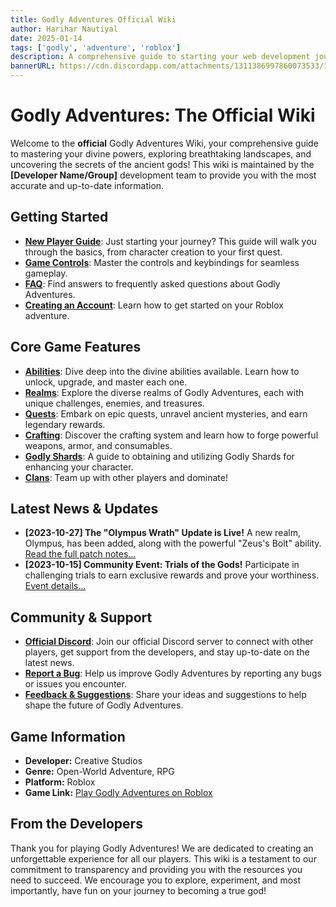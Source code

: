 ```yaml
---
title: Godly Adventures Official Wiki
author: Harihar Nautiyal
date: 2025-01-14
tags: ['godly', 'adventure', 'roblox']
description: A comprehensive guide to starting your web development journey in 2025
bannerURL: https://cdn.discordapp.com/attachments/1311386997860073533/1324434850999963749/451E58BE-5D22-4282-9874-992E9CF93E95.jpg?ex=67874cd3&is=6785fb53&hm=5c85e2ac334db160c42361d537a66c2589353530423461603872c0c9bbb19d6d&
---
```



# Godly Adventures: The Official Wiki

Welcome to the **official** Godly Adventures Wiki, your comprehensive guide to mastering your divine powers, exploring breathtaking landscapes, and uncovering the secrets of the ancient gods! This wiki is maintained by the **\[Developer Name/Group]** development team to provide you with the most accurate and up-to-date information.

  ## Getting Started

*   [**New Player Guide**](Getting%20Started/new-player-guide.md): Just starting your journey? This guide will walk you through the basics, from character creation to your first quest.
*   [**Game Controls**](link-to-game-controls): Master the controls and keybindings for seamless gameplay.
*   [**FAQ**](link-to-faq): Find answers to frequently asked questions about Godly Adventures.
*   [**Creating an Account**](link-to-account-page): Learn how to get started on your Roblox adventure.

## Core Game Features

*   [**Abilities**](link-to-abilities-page): Dive deep into the divine abilities available. Learn how to unlock, upgrade, and master each one.
*   [**Realms**](link-to-realms-page): Explore the diverse realms of Godly Adventures, each with unique challenges, enemies, and treasures.
*   [**Quests**](link-to-quests-page): Embark on epic quests, unravel ancient mysteries, and earn legendary rewards.
*   [**Crafting**](link-to-crafting-page): Discover the crafting system and learn how to forge powerful weapons, armor, and consumables.
*   [**Godly Shards**](link-to-godly-shards-page): A guide to obtaining and utilizing Godly Shards for enhancing your character.
*   [**Clans**](link-to-clans-page): Team up with other players and dominate!


  ## Latest News & Updates

*   **\[2023-10-27] The "Olympus Wrath" Update is Live!**  A new realm, Olympus, has been added, along with the powerful "Zeus's Bolt" ability. [Read the full patch notes...](link-to-update-notes)
*   **\[2023-10-15] Community Event: Trials of the Gods!** Participate in challenging trials to earn exclusive rewards and prove your worthiness. [Event details...](link-to-event-page)

## Community & Support

*   [**Official Discord**](link-to-discord-server): Join our official Discord server to connect with other players, get support from the developers, and stay up-to-date on the latest news.
*   [**Report a Bug**](link-to-bug-report): Help us improve Godly Adventures by reporting any bugs or issues you encounter.
*   [**Feedback & Suggestions**](link-to-feedback-page): Share your ideas and suggestions to help shape the future of Godly Adventures.

## Game Information

*   **Developer:** Creative Studios
*   **Genre:** Open-World Adventure, RPG
*   **Platform:** Roblox
*   **Game Link:** [Play Godly Adventures on Roblox](link-to-roblox-game-page)

## From the Developers

Thank you for playing Godly Adventures! We are dedicated to creating an unforgettable experience for all our players. This wiki is a testament to our commitment to transparency and providing you with the resources you need to succeed. We encourage you to explore, experiment, and most importantly, have fun on your journey to becoming a true god!

